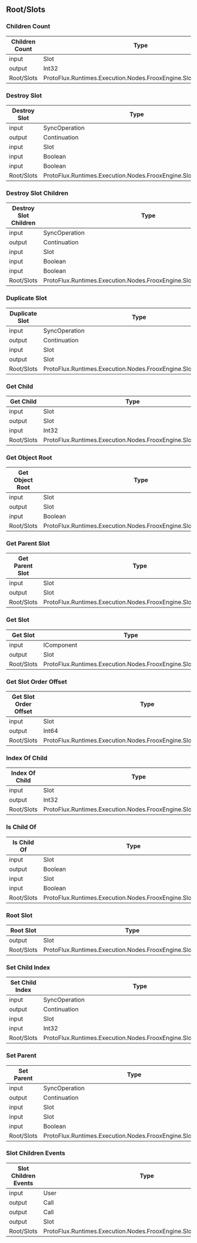 <!-----------------------------------------------------------------------+
 ! This file has been generated using a script. Do not edit it manually. !
 ! Edit the individual node pages instead.                               !
 +----------------------------------------------------------------------->

## Root/Slots

### Children Count

<!-- embed:start:ProtoFlux.Runtimes.Execution.Nodes.FrooxEngine.Slots.ChildrenCount -->
<!-- ProtofluxNode:start -->
| Children Count | Type | Label |
| --- | ---- | ----- |
| input | Slot | Instance |
| output | Int32 | * |
| Root/Slots | ProtoFlux.Runtimes.Execution.Nodes.FrooxEngine.Slots.ChildrenCount |  |
<!-- ProtofluxNode:end -->
<!-- embed:end:ProtoFlux.Runtimes.Execution.Nodes.FrooxEngine.Slots.ChildrenCount -->


### Destroy Slot

<!-- embed:start:ProtoFlux.Runtimes.Execution.Nodes.FrooxEngine.Slots.DestroySlot -->
<!-- ProtofluxNode:start -->
| Destroy Slot | Type | Label |
| --- | ---- | ----- |
| input | SyncOperation | * |
| output | Continuation | Next |
| input | Slot | Instance |
| input | Boolean | PreserveAssets |
| input | Boolean | SendDestroyingEvent |
| Root/Slots | ProtoFlux.Runtimes.Execution.Nodes.FrooxEngine.Slots.DestroySlot |  |
<!-- ProtofluxNode:end -->
<!-- embed:end:ProtoFlux.Runtimes.Execution.Nodes.FrooxEngine.Slots.DestroySlot -->


### Destroy Slot Children

<!-- embed:start:ProtoFlux.Runtimes.Execution.Nodes.FrooxEngine.Slots.DestroySlotChildren -->
<!-- ProtofluxNode:start -->
| Destroy Slot Children | Type | Label |
| --- | ---- | ----- |
| input | SyncOperation | * |
| output | Continuation | Next |
| input | Slot | Instance |
| input | Boolean | PreserveAssets |
| input | Boolean | SendDestroyingEvent |
| Root/Slots | ProtoFlux.Runtimes.Execution.Nodes.FrooxEngine.Slots.DestroySlotChildren |  |
<!-- ProtofluxNode:end -->
<!-- embed:end:ProtoFlux.Runtimes.Execution.Nodes.FrooxEngine.Slots.DestroySlotChildren -->


### Duplicate Slot

<!-- embed:start:ProtoFlux.Runtimes.Execution.Nodes.FrooxEngine.Slots.DuplicateSlot -->
<!-- ProtofluxNode:start -->
| Duplicate Slot | Type | Label |
| --- | ---- | ----- |
| input | SyncOperation | * |
| output | Continuation | Next |
| input | Slot | Template |
| output | Slot | Duplicate |
| Root/Slots | ProtoFlux.Runtimes.Execution.Nodes.FrooxEngine.Slots.DuplicateSlot |  |
<!-- ProtofluxNode:end -->
<!-- embed:end:ProtoFlux.Runtimes.Execution.Nodes.FrooxEngine.Slots.DuplicateSlot -->


### Get Child

<!-- embed:start:ProtoFlux.Runtimes.Execution.Nodes.FrooxEngine.Slots.GetChild -->
<!-- ProtofluxNode:start -->
| Get Child | Type | Label |
| --- | ---- | ----- |
| input | Slot | Instance |
| output | Slot | * |
| input | Int32 | ChildIndex |
| Root/Slots | ProtoFlux.Runtimes.Execution.Nodes.FrooxEngine.Slots.GetChild |  |
<!-- ProtofluxNode:end -->
<!-- embed:end:ProtoFlux.Runtimes.Execution.Nodes.FrooxEngine.Slots.GetChild -->


### Get Object Root

<!-- embed:start:ProtoFlux.Runtimes.Execution.Nodes.FrooxEngine.Slots.GetObjectRoot -->
<!-- ProtofluxNode:start -->
| Get Object Root | Type | Label |
| --- | ---- | ----- |
| input | Slot | Instance |
| output | Slot | * |
| input | Boolean | OnlyExplicit |
| Root/Slots | ProtoFlux.Runtimes.Execution.Nodes.FrooxEngine.Slots.GetObjectRoot |  |
<!-- ProtofluxNode:end -->
<!-- embed:end:ProtoFlux.Runtimes.Execution.Nodes.FrooxEngine.Slots.GetObjectRoot -->


### Get Parent Slot

<!-- embed:start:ProtoFlux.Runtimes.Execution.Nodes.FrooxEngine.Slots.GetParentSlot -->
<!-- ProtofluxNode:start -->
| Get Parent Slot | Type | Label |
| --- | ---- | ----- |
| input | Slot | Instance |
| output | Slot | * |
| Root/Slots | ProtoFlux.Runtimes.Execution.Nodes.FrooxEngine.Slots.GetParentSlot |  |
<!-- ProtofluxNode:end -->
<!-- embed:end:ProtoFlux.Runtimes.Execution.Nodes.FrooxEngine.Slots.GetParentSlot -->


### Get Slot

<!-- embed:start:ProtoFlux.Runtimes.Execution.Nodes.FrooxEngine.Slots.GetSlot -->
<!-- ProtofluxNode:start -->
| Get Slot | Type | Label |
| --- | ---- | ----- |
| input | IComponent | Component |
| output | Slot | * |
| Root/Slots | ProtoFlux.Runtimes.Execution.Nodes.FrooxEngine.Slots.GetSlot |  |
<!-- ProtofluxNode:end -->
<!-- embed:end:ProtoFlux.Runtimes.Execution.Nodes.FrooxEngine.Slots.GetSlot -->


### Get Slot Order Offset

<!-- embed:start:ProtoFlux.Runtimes.Execution.Nodes.FrooxEngine.Slots.GetSlotOrderOffset -->
<!-- ProtofluxNode:start -->
| Get Slot Order Offset | Type | Label |
| --- | ---- | ----- |
| input | Slot | Instance |
| output | Int64 | * |
| Root/Slots | ProtoFlux.Runtimes.Execution.Nodes.FrooxEngine.Slots.GetSlotOrderOffset |  |
<!-- ProtofluxNode:end -->
<!-- embed:end:ProtoFlux.Runtimes.Execution.Nodes.FrooxEngine.Slots.GetSlotOrderOffset -->


### Index Of Child

<!-- embed:start:ProtoFlux.Runtimes.Execution.Nodes.FrooxEngine.Slots.IndexOfChild -->
<!-- ProtofluxNode:start -->
| Index Of Child | Type | Label |
| --- | ---- | ----- |
| input | Slot | Instance |
| output | Int32 | * |
| Root/Slots | ProtoFlux.Runtimes.Execution.Nodes.FrooxEngine.Slots.IndexOfChild |  |
<!-- ProtofluxNode:end -->
<!-- embed:end:ProtoFlux.Runtimes.Execution.Nodes.FrooxEngine.Slots.IndexOfChild -->


### Is Child Of

<!-- embed:start:ProtoFlux.Runtimes.Execution.Nodes.FrooxEngine.Slots.IsChildOf -->
<!-- ProtofluxNode:start -->
| Is Child Of | Type | Label |
| --- | ---- | ----- |
| input | Slot | Instance |
| output | Boolean | * |
| input | Slot | Other |
| input | Boolean | IncludeSelf |
| Root/Slots | ProtoFlux.Runtimes.Execution.Nodes.FrooxEngine.Slots.IsChildOf |  |
<!-- ProtofluxNode:end -->
<!-- embed:end:ProtoFlux.Runtimes.Execution.Nodes.FrooxEngine.Slots.IsChildOf -->


### Root Slot

<!-- embed:start:ProtoFlux.Runtimes.Execution.Nodes.FrooxEngine.Slots.RootSlot -->
<!-- ProtofluxNode:start -->
| Root Slot | Type | Label |
| --- | ---- | ----- |
| output | Slot | * |
| Root/Slots | ProtoFlux.Runtimes.Execution.Nodes.FrooxEngine.Slots.RootSlot |  |
<!-- ProtofluxNode:end -->
<!-- embed:end:ProtoFlux.Runtimes.Execution.Nodes.FrooxEngine.Slots.RootSlot -->


### Set Child Index

<!-- embed:start:ProtoFlux.Runtimes.Execution.Nodes.FrooxEngine.Slots.SetChildIndex -->
<!-- ProtofluxNode:start -->
| Set Child Index | Type | Label |
| --- | ---- | ----- |
| input | SyncOperation | * |
| output | Continuation | Next |
| input | Slot | Instance |
| input | Int32 | Index |
| Root/Slots | ProtoFlux.Runtimes.Execution.Nodes.FrooxEngine.Slots.SetChildIndex |  |
<!-- ProtofluxNode:end -->
<!-- embed:end:ProtoFlux.Runtimes.Execution.Nodes.FrooxEngine.Slots.SetChildIndex -->


### Set Parent

<!-- embed:start:ProtoFlux.Runtimes.Execution.Nodes.FrooxEngine.Slots.SetParent -->
<!-- ProtofluxNode:start -->
| Set Parent | Type | Label |
| --- | ---- | ----- |
| input | SyncOperation | * |
| output | Continuation | Next |
| input | Slot | Instance |
| input | Slot | NewParent |
| input | Boolean | PreserveGlobalPosition |
| Root/Slots | ProtoFlux.Runtimes.Execution.Nodes.FrooxEngine.Slots.SetParent |  |
<!-- ProtofluxNode:end -->
<!-- embed:end:ProtoFlux.Runtimes.Execution.Nodes.FrooxEngine.Slots.SetParent -->


### Slot Children Events

<!-- embed:start:ProtoFlux.Runtimes.Execution.Nodes.FrooxEngine.Slots.SlotChildrenEvents -->
<!-- ProtofluxNode:start -->
| Slot Children Events | Type | Label |
| --- | ---- | ----- |
| input | User | OnUser |
| output | Call | OnChildAdded |
| output | Call | OnChildRemoved |
| output | Slot | Child |
| Root/Slots | ProtoFlux.Runtimes.Execution.Nodes.FrooxEngine.Slots.SlotChildrenEvents |  |
<!-- ProtofluxNode:end -->
<!-- embed:end:ProtoFlux.Runtimes.Execution.Nodes.FrooxEngine.Slots.SlotChildrenEvents -->


